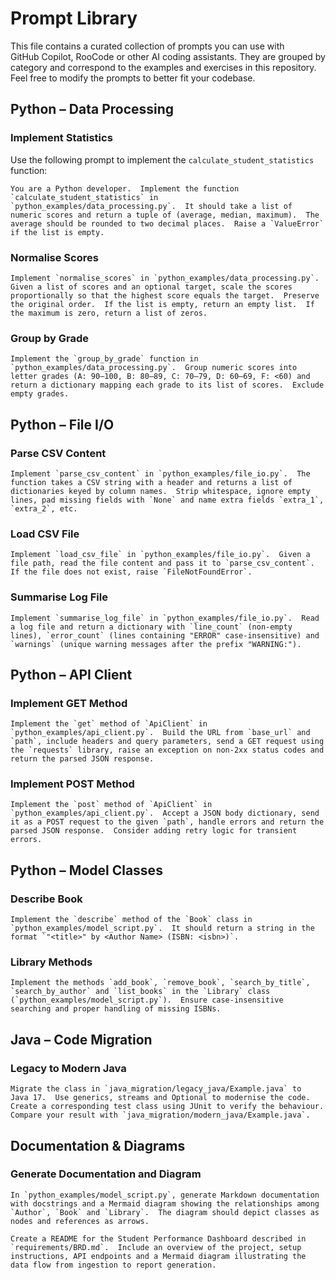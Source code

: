 # Prompt Library

This file contains a curated collection of prompts you can use with GitHub Copilot, RooCode or other AI coding assistants.  They are grouped by category and correspond to the examples and exercises in this repository.  Feel free to modify the prompts to better fit your codebase.

## Python – Data Processing

### Implement Statistics

Use the following prompt to implement the `calculate_student_statistics` function:

    You are a Python developer.  Implement the function `calculate_student_statistics` in `python_examples/data_processing.py`.  It should take a list of numeric scores and return a tuple of (average, median, maximum).  The average should be rounded to two decimal places.  Raise a `ValueError` if the list is empty.

### Normalise Scores

    Implement `normalise_scores` in `python_examples/data_processing.py`.  Given a list of scores and an optional target, scale the scores proportionally so that the highest score equals the target.  Preserve the original order.  If the list is empty, return an empty list.  If the maximum is zero, return a list of zeros.

### Group by Grade

    Implement the `group_by_grade` function in `python_examples/data_processing.py`.  Group numeric scores into letter grades (A: 90–100, B: 80–89, C: 70–79, D: 60–69, F: <60) and return a dictionary mapping each grade to its list of scores.  Exclude empty grades.

## Python – File I/O

### Parse CSV Content

    Implement `parse_csv_content` in `python_examples/file_io.py`.  The function takes a CSV string with a header and returns a list of dictionaries keyed by column names.  Strip whitespace, ignore empty lines, pad missing fields with `None` and name extra fields `extra_1`, `extra_2`, etc.

### Load CSV File

    Implement `load_csv_file` in `python_examples/file_io.py`.  Given a file path, read the file content and pass it to `parse_csv_content`.  If the file does not exist, raise `FileNotFoundError`.

### Summarise Log File

    Implement `summarise_log_file` in `python_examples/file_io.py`.  Read a log file and return a dictionary with `line_count` (non‑empty lines), `error_count` (lines containing "ERROR" case-insensitive) and `warnings` (unique warning messages after the prefix "WARNING:").

## Python – API Client

### Implement GET Method

    Implement the `get` method of `ApiClient` in `python_examples/api_client.py`.  Build the URL from `base_url` and `path`, include headers and query parameters, send a GET request using the `requests` library, raise an exception on non‑2xx status codes and return the parsed JSON response.

### Implement POST Method

    Implement the `post` method of `ApiClient` in `python_examples/api_client.py`.  Accept a JSON body dictionary, send it as a POST request to the given `path`, handle errors and return the parsed JSON response.  Consider adding retry logic for transient errors.

## Python – Model Classes

### Describe Book

    Implement the `describe` method of the `Book` class in `python_examples/model_script.py`.  It should return a string in the format `"<title>" by <Author Name> (ISBN: <isbn>)`.

### Library Methods

    Implement the methods `add_book`, `remove_book`, `search_by_title`, `search_by_author` and `list_books` in the `Library` class (`python_examples/model_script.py`).  Ensure case-insensitive searching and proper handling of missing ISBNs.

## Java – Code Migration

### Legacy to Modern Java

    Migrate the class in `java_migration/legacy_java/Example.java` to Java 17.  Use generics, streams and Optional to modernise the code.  Create a corresponding test class using JUnit to verify the behaviour.  Compare your result with `java_migration/modern_java/Example.java`.

## Documentation & Diagrams

### Generate Documentation and Diagram

    In `python_examples/model_script.py`, generate Markdown documentation with docstrings and a Mermaid diagram showing the relationships among `Author`, `Book` and `Library`.  The diagram should depict classes as nodes and references as arrows.

    Create a README for the Student Performance Dashboard described in `requirements/BRD.md`.  Include an overview of the project, setup instructions, API endpoints and a Mermaid diagram illustrating the data flow from ingestion to report generation.